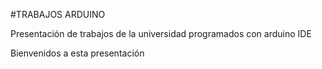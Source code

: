 #TRABAJOS ARDUINO

Presentación de trabajos de la universidad programados con arduino IDE

Bienvenidos a esta presentación
